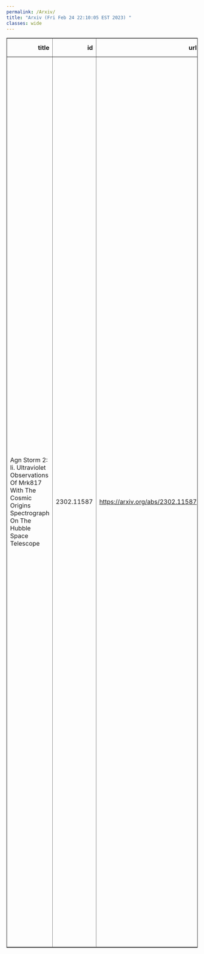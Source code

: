 ```yaml
---
permalink: /Arxiv/
title: "Arxiv (Fri Feb 24 22:10:05 EST 2023) "
classes: wide
---
```

<table border="1" class="dataframe">
  <thead>
    <tr style="text-align: right;">
      <th>title</th>
      <th>id</th>
      <th>url</th>
      <th>authors</th>
      <th>Local Authors</th>
    </tr>
  </thead>
  <tbody>
    <tr>
      <td>Agn Storm 2: Ii. Ultraviolet Observations Of Mrk817 With The Cosmic   Origins Spectrograph On The Hubble Space Telescope</td>
      <td>2302.11587</td>
      <td><a href="https://arxiv.org/abs/2302.11587" target="_blank">https://arxiv.org/abs/2302.11587</a></td>
      <td>Y. Homayouni, Gisella De Rosa, Rachel Plesha, Gerard A. Kriss, Aaron J. Barth, Edward M. Cackett, Keith Horne, Erin A. Kara, Hermine Landt, Nahum Arav, Benjamin D. Boizelle, Misty C. Bentz, Thomas G. Brink, Michael S. Brotherton, Doron Chelouche, Elena Dalla Bonta, Maryam Dehghanian, Pu Du, Gary J. Ferland, Laura Ferrarese, Carina Fian, Alexei V. Filippenko, Travis Fischer, Ryan J. Foley, Jonathan Gelbord, Michael R. Goad, Diego H. Gonzalez Buitrago, Varoujan Gorjian, Catherine J. Grier, Patrick B. Hall, Juan V. Hernandez Santisteban, Chen Hu, Dragana Ilic, Michael D. Joner, Jelle Kaastra, Shai Kaspi, Christopher S. Kochanek, Kirk T. Korista, Andjelka B. Kovacevic, Daniel Kynoch, Yan-Rong Li, Ian M. Mchardy, Jacob N. Mclane, Missagh Mehdipour, Jake A. Miller, Jake Mitchell, John Montano, Hagai Netzer, Christos Panagiotou, Ethan Partington, Richard W. Pogge, Luka C. Popovic, Daniel Proga, Daniele Rogantini, Thaisa Storchi-Bergmann, David Sanmartim, Matthew R. Siebert, Tommaso Treu, Marianne Vestergaard, Jian-Min Wang, Martin J. Ward, Tim Waters, Peter R. Williams, Fatima Zaidouni, Ying Zu</td>
      <td>Christopher Kochanek, Richard Pogge</td>
    </tr>
  </tbody>
</table>